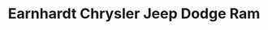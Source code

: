 ---
title: "Earnhardt Chrysler Jeep Dodge Ram"
url: /gilbert/earnhardt-chrysler-jeep-dodge-ram/
shop: Autohaus
---